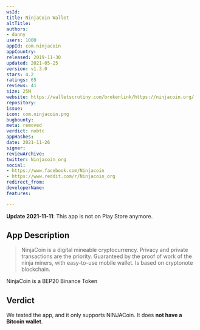 ```yaml
---
wsId: 
title: NinjaCoin Wallet
altTitle: 
authors:
- danny
users: 1000
appId: com.ninjacoin
appCountry: 
released: 2019-11-30
updated: 2021-05-25
version: v1.3.0
stars: 4.2
ratings: 65
reviews: 41
size: 25M
website: https://walletscrutiny.com/brokenlink/https://ninjacoin.org/
repository: 
issue: 
icon: com.ninjacoin.png
bugbounty: 
meta: removed
verdict: nobtc
appHashes: 
date: 2021-11-26
signer: 
reviewArchive: 
twitter: Ninjacoin_org
social:
- https://www.facebook.com/Ninjacoin
- https://www.reddit.com/r/Ninjacoin_org
redirect_from: 
developerName: 
features: 

---
```


**Update 2021-11-11**: This app is not on Play Store anymore.

## App Description

> NinjaCoin is a digital mineable cryptocurrency. Privacy and private transactions are the priority. Guaranteed by the proof of work of the ninja miners, with easy-to-use mobile wallet. Is based on cryptonote blockchain.

NinjaCoin is a BEP20 Binance Token

## Verdict

We tested the app, and it only supports NINJACoin. It does **not have a Bitcoin wallet**.
